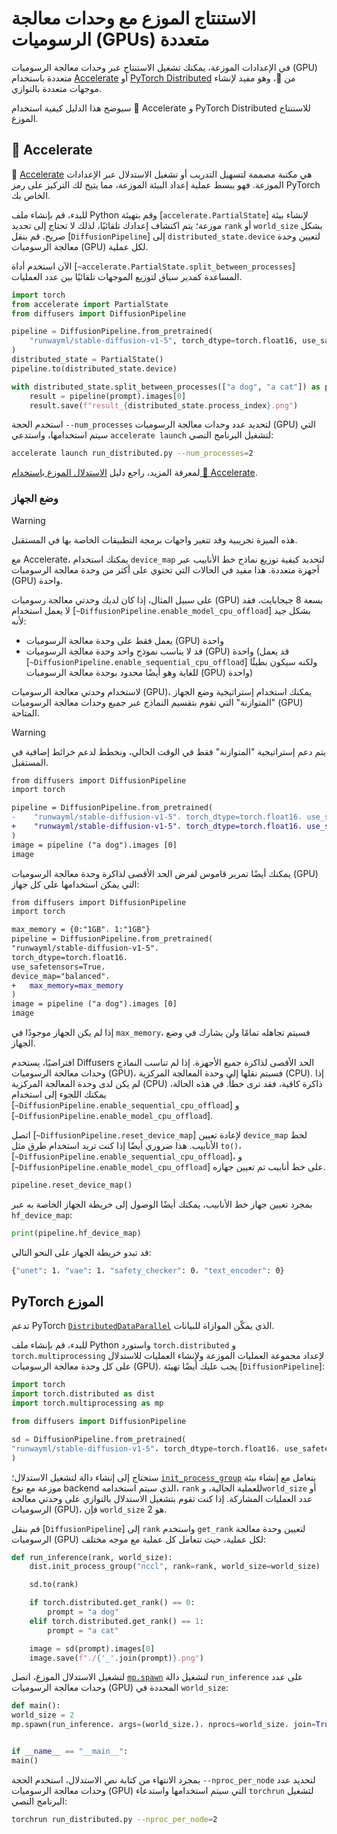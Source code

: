 # الاستنتاج الموزع مع وحدات معالجة الرسوميات (GPUs) متعددة

في الإعدادات الموزعة، يمكنك تشغيل الاستنتاج عبر وحدات معالجة الرسوميات (GPU) متعددة باستخدام [Accelerate](https://huggingface.co/docs/accelerate/index) أو [PyTorch Distributed](https://pytorch.org/tutorials/beginner/dist_overview.html) من 🤗، وهو مفيد لإنشاء موجهات متعددة بالتوازي.

سيوضح هذا الدليل كيفية استخدام 🤗 Accelerate و PyTorch Distributed للاستنتاج الموزع.

## 🤗 Accelerate

🤗 [Accelerate](https://huggingface.co/docs/accelerate/index) هي مكتبة مصممة لتسهيل التدريب أو تشغيل الاستدلال عبر الإعدادات الموزعة. فهو يبسط عملية إعداد البيئة الموزعة، مما يتيح لك التركيز على رمز PyTorch الخاص بك.

للبدء، قم بإنشاء ملف Python وقم بتهيئة [`accelerate.PartialState`] لإنشاء بيئة موزعة؛ يتم اكتشاف إعدادك تلقائيًا، لذلك لا تحتاج إلى تحديد `rank` أو `world_size` بشكل صريح. قم بنقل [`DiffusionPipeline`] إلى `distributed_state.device` لتعيين وحدة معالجة الرسوميات (GPU) لكل عملية.

الآن استخدم أداة [`~accelerate.PartialState.split_between_processes`] المساعدة كمدير سياق لتوزيع الموجهات تلقائيًا بين عدد العمليات.

```py
import torch
from accelerate import PartialState
from diffusers import DiffusionPipeline

pipeline = DiffusionPipeline.from_pretrained(
    "runwayml/stable-diffusion-v1-5", torch_dtype=torch.float16, use_safetensors=True
)
distributed_state = PartialState()
pipeline.to(distributed_state.device)

with distributed_state.split_between_processes(["a dog", "a cat"]) as prompt:
    result = pipeline(prompt).images[0]
    result.save(f"result_{distributed_state.process_index}.png")
```

استخدم الحجة `--num_processes` لتحديد عدد وحدات معالجة الرسوميات (GPU) التي سيتم استخدامها، واستدعي `accelerate launch` لتشغيل البرنامج النصي:

```bash
accelerate launch run_distributed.py --num_processes=2
```

<Tip>

لمعرفة المزيد، راجع دليل [الاستدلال الموزع باستخدام 🤗 Accelerate](https://huggingface.co/docs/accelerate/en/usage_guides/distributed_inference#distributed-inference-with-accelerate).

</Tip>

### وضع الجهاز

> [!WARNING]
> هذه الميزة تجريبية وقد تتغير واجهات برمجة التطبيقات الخاصة بها في المستقبل.

مع Accelerate، يمكنك استخدام `device_map` لتحديد كيفية توزيع نماذج خط الأنابيب عبر أجهزة متعددة. هذا مفيد في الحالات التي تحتوي على أكثر من وحدة معالجة الرسوميات (GPU) واحدة.

على سبيل المثال، إذا كان لديك وحدتي معالجة رسوميات (GPU) بسعة 8 جيجابايت، فقد لا يعمل استخدام [`~DiffusionPipeline.enable_model_cpu_offload`] بشكل جيد لأنه:

- يعمل فقط على وحدة معالجة الرسوميات (GPU) واحدة
- قد لا يناسب نموذج واحد وحدة معالجة الرسوميات (GPU) واحدة (قد يعمل [`~DiffusionPipeline.enable_sequential_cpu_offload`] ولكنه سيكون بطيئًا للغاية وهو أيضًا محدود بوحدة معالجة الرسوميات (GPU) واحدة)

لاستخدام وحدتي معالجة الرسوميات (GPU)، يمكنك استخدام إستراتيجية وضع الجهاز "المتوازنة" التي تقوم بتقسيم النماذج عبر جميع وحدات معالجة الرسوميات (GPU) المتاحة.

> [!WARNING]
> يتم دعم إستراتيجية "المتوازنة" فقط في الوقت الحالي، ونخطط لدعم خرائط إضافية في المستقبل.

```diff
from diffusers import DiffusionPipeline
import torch

pipeline = DiffusionPipeline.from_pretrained(
-    "runwayml/stable-diffusion-v1-5"، torch_dtype=torch.float16، use_safetensors=True،
+    "runwayml/stable-diffusion-v1-5"، torch_dtype=torch.float16، use_safetensors=True، device_map="balanced"
)
image = pipeline ("a dog").images [0]
image
```

يمكنك أيضًا تمرير قاموس لفرض الحد الأقصى لذاكرة وحدة معالجة الرسوميات (GPU) التي يمكن استخدامها على كل جهاز:

```diff
from diffusers import DiffusionPipeline
import torch

max_memory = {0:"1GB"، 1:"1GB"}
pipeline = DiffusionPipeline.from_pretrained(
"runwayml/stable-diffusion-v1-5"،
torch_dtype=torch.float16،
use_safetensors=True،
device_map="balanced"،
+   max_memory=max_memory
)
image = pipeline ("a dog").images [0]
image
```

إذا لم يكن الجهاز موجودًا في `max_memory`، فسيتم تجاهله تمامًا ولن يشارك في وضع الجهاز.

افتراضيًا، يستخدم Diffusers الحد الأقصى لذاكرة جميع الأجهزة. إذا لم تناسب النماذج وحدات معالجة الرسوميات (GPU)، فسيتم نقلها إلى وحدة المعالجة المركزية (CPU). إذا لم يكن لدى وحدة المعالجة المركزية (CPU) ذاكرة كافية، فقد ترى خطأً. في هذه الحالة، يمكنك اللجوء إلى استخدام [`~DiffusionPipeline.enable_sequential_cpu_offload`] و [`~DiffusionPipeline.enable_model_cpu_offload`].

اتصل [`~DiffusionPipeline.reset_device_map`] لإعادة تعيين `device_map` لخط الأنابيب. هذا ضروري أيضًا إذا كنت تريد استخدام طرق مثل `to()`، [`~DiffusionPipeline.enable_sequential_cpu_offload`]، و [`~DiffusionPipeline.enable_model_cpu_offload`] على خط أنابيب تم تعيين جهازه.

```py
pipeline.reset_device_map()
```

بمجرد تعيين جهاز خط الأنابيب، يمكنك أيضًا الوصول إلى خريطة الجهاز الخاصة به عبر `hf_device_map`:

```py
print(pipeline.hf_device_map)
```

قد تبدو خريطة الجهاز على النحو التالي:

```bash
{"unet": 1، "vae": 1، "safety_checker": 0، "text_encoder": 0}
```

## PyTorch الموزع

تدعم PyTorch [`DistributedDataParallel`](https://pytorch.org/docs/stable/generated/torch.nn.parallel.DistributedDataParallel.html) الذي يمكّن الموازاة للبيانات.

للبدء، قم بإنشاء ملف Python واستورد `torch.distributed` و `torch.multiprocessing` لإعداد مجموعة العمليات الموزعة ولإنشاء العمليات للاستدلال على كل وحدة معالجة الرسوميات (GPU). يجب عليك أيضًا تهيئة [`DiffusionPipeline`]:

```py
import torch
import torch.distributed as dist
import torch.multiprocessing as mp

from diffusers import DiffusionPipeline

sd = DiffusionPipeline.from_pretrained(
"runwayml/stable-diffusion-v1-5"، torch_dtype=torch.float16، use_safetensors=True
)
```

ستحتاج إلى إنشاء دالة لتشغيل الاستدلال؛ [`init_process_group`](https://pytorch.org/docs/stable/distributed.html?highlight=init_process_group#torch.distributed.init_process_group) يتعامل مع إنشاء بيئة موزعة مع نوع backend الذي سيتم استخدامه، `rank` للعملية الحالية، و`world_size` أو عدد العمليات المشاركة. إذا كنت تقوم بتشغيل الاستدلال بالتوازي على وحدتي معالجة الرسوميات (GPU)، فإن `world_size` هو 2.

قم بنقل [`DiffusionPipeline`] إلى `rank` واستخدم `get_rank` لتعيين وحدة معالجة الرسوميات (GPU) لكل عملية، حيث تتعامل كل عملية مع موجه مختلف:

```py
def run_inference(rank, world_size):
    dist.init_process_group("nccl", rank=rank, world_size=world_size)

    sd.to(rank)

    if torch.distributed.get_rank() == 0:
        prompt = "a dog"
    elif torch.distributed.get_rank() == 1:
        prompt = "a cat"

    image = sd(prompt).images[0]
    image.save(f"./{'_'.join(prompt)}.png")
```

لتشغيل الاستدلال الموزع، اتصل [`mp.spawn`](https://pytorch.org/docs/stable/multiprocessing.html#torch.multiprocessing.spawn) لتشغيل دالة `run_inference` على عدد وحدات معالجة الرسوميات (GPU) المحددة في `world_size`:

```py
def main():
world_size = 2
mp.spawn(run_inference، args=(world_size،)، nprocs=world_size، join=True)


if __name__ == "__main__":
main()
```

بمجرد الانتهاء من كتابة نص الاستدلال، استخدم الحجة `--nproc_per_node` لتحديد عدد وحدات معالجة الرسوميات (GPU) التي سيتم استخدامها واستدعاء `torchrun` لتشغيل البرنامج النصي:

```bash
torchrun run_distributed.py --nproc_per_node=2
```